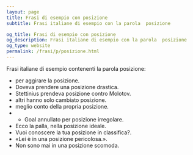 ```yaml
---
layout: page
title: Frasi di esempio con posizione 
subtitle: Frasi italiane di esempio con la parola  posizione

og_title: Frasi di esempio con posizione 
og_description: Frasi italiane di esempio con la parola  posizione
og_type: website
permalink: /frasi/p/posizione.html
---
```


Frasi italiane di esempio contenenti la parola posizione:


- per aggirare la posizione.
- Doveva prendere una posizione drastica.
- Stettinius prendeva posizione contro Molotov.
- altri hanno solo cambiato posizione.
- meglio conto della propria posizione.
- - Goal annullato per posizione irregolare.
- Ecco la palla, nella posizione ideale.
- Vuoi conoscere la tua posizione in classifica?.
- «Lei è in una posizione pericolosa.».
- Non sono mai in una posizione scomoda.
